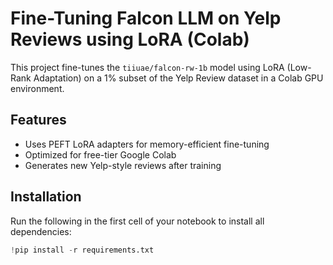 # Fine-Tuning Falcon LLM on Yelp Reviews using LoRA (Colab)

This project fine-tunes the `tiiuae/falcon-rw-1b` model using LoRA (Low-Rank Adaptation) on a 1% subset of the Yelp Review dataset in a Colab GPU environment.

## Features
- Uses PEFT LoRA adapters for memory-efficient fine-tuning
- Optimized for free-tier Google Colab
- Generates new Yelp-style reviews after training

## Installation
Run the following in the first cell of your notebook to install all dependencies:
```python
!pip install -r requirements.txt
